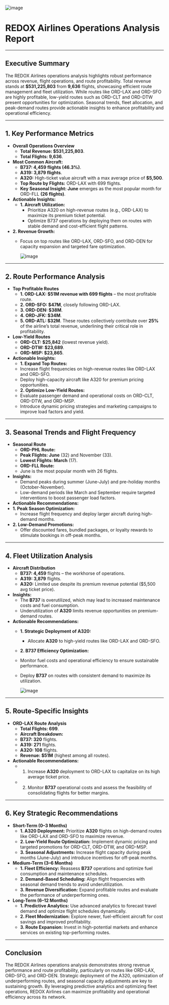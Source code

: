 ![image](https://github.com/user-attachments/assets/355ba228-b599-4d5f-b252-fe14f52a0fdd)

# REDOX Airlines Operations Analysis Report
________________________________________
## Executive Summary
The REDOX Airlines operations analysis highlights robust performance across revenue, flight operations, and route profitability. Total revenue stands at **$531,225,803** from **9,636** flights, showcasing efficient route management and fleet utilization. While routes like ORD-LAX and ORD-SFO are highly profitable, low-yield routes such as ORD-CLT and ORD-DTW present opportunities for optimization. Seasonal trends, fleet allocation, and peak-demand routes provide actionable insights to enhance profitability and operational efficiency.
________________________________________
## 1. Key Performance Metrics
- **Overall Operations Overview**
  - **Total Revenue: $531,225,803**.
  - **Total Flights: 9,636**.
- **Most Common Aircraft:**
  - **B737: 4,459 flights (46.3%)**.
  - **A319: 3,879 flights**.
  - **A320:** High-ticket value aircraft with a max average price of **$5,500**.
  - **Top Route by Flights:** ORD-LAX with 699 flights.
  - **Key Seasonal Insight: June** emerges as the most popular month for ORD-FLL **(26 flights)**.
- **Actionable Insights:**
  - **1.	Aircraft Utilization:**
    - Prioritize A320 on high-revenue routes (e.g., ORD-LAX) to maximize its premium ticket potential.
    - Optimize B737 operations by deploying them on routes with stable demand and cost-efficient flight patterns.
- **2.	Revenue Growth:**
  - Focus on top routes like ORD-LAX, ORD-SFO, and ORD-DEN for capacity expansion and targeted fare optimization.
    
    ![image](https://github.com/user-attachments/assets/3f08686c-7456-4e41-9151-046557a2ebc1)
________________________________________
## 2. Route Performance Analysis
- **Top Profitable Routes**
  - **1.	ORD-LAX: $51M revenue with 699 flights** – the most profitable route.
  - **2.	ORD-SFO: $47M**, closely following ORD-LAX.
  - **3.	ORD-DEN: $38M**.
  - **4.	ORD-JFK: $34M**.
  - **5.	ORD-ATL: $32M**.
These routes collectively contribute over **25%** of the airline’s total revenue, underlining their critical role in profitability.
- **Low-Yield Routes**
  - **ORD-CLT: $25,842** (lowest revenue yield).
  - **ORD-DTW: $23,689**.
  - **ORD-MSP: $23,865**.
- **Actionable Insights:**
  - **1.	Expand Top Routes:**
  - Increase flight frequencies on high-revenue routes like ORD-LAX and ORD-SFO.
  - Deploy high-capacity aircraft like A320 for premium pricing opportunities.
  - **2.	Optimize Low-Yield Routes:**
  - Evaluate passenger demand and operational costs on ORD-CLT, ORD-DTW, and ORD-MSP.
  - Introduce dynamic pricing strategies and marketing campaigns to improve load factors and yield.
________________________________________
## 3. Seasonal Trends and Flight Frequency
- **Seasonal Route**
  - **ORD-PHL Route:**
  - **Peak Flights: June** (32) and November (33).
  - **Lowest Flights: March** (17).
  - **ORD-FLL Route:**
  - June is the most popular month with 26 flights.
- **Insights:**
  - Demand peaks during summer (June-July) and pre-holiday months (October-November).
  - Low-demand periods like March and September require targeted interventions to boost passenger load factors.
- **Actionable Recommendations:**
- **1.	Peak Season Optimization:**
  - Increase flight frequency and deploy larger aircraft during high-demand months.
- **2.	Low-Demand Promotions:**
  - Offer discounted fares, bundled packages, or loyalty rewards to stimulate bookings in off-peak months.
________________________________________
## 4. Fleet Utilization Analysis
- **Aircraft Distribution**
  - **B737: 4,459** flights – the workhorse of operations.
  - **A319: 3,879** flights.
  - **A320:** Limited use despite its premium revenue potential ($5,500 avg ticket price).
- **Insights:**
  - The **B737** is overutilized, which may lead to increased maintenance costs and fuel consumption.
  - Underutilization of **A320** limits revenue opportunities on premium-demand routes.
- **Actionable Recommendations:**
  - **1.	Strategic Deployment of A320:**
    - Allocate **A320** to high-yield routes like ORD-LAX and ORD-SFO.
  - **2.	B737 Efficiency Optimization:**
  - Monitor fuel costs and operational efficiency to ensure sustainable performance.
  - Deploy **B737** on routes with consistent demand to maximize its utilization.
 
    ![image](https://github.com/user-attachments/assets/193ecde5-ae1b-49cb-806f-7669b0164d06)

________________________________________
## 5. Route-Specific Insights
- **ORD-LAX Route Analysis**
  - **Total Flights: 699**.
  - **Aircraft Breakdown:**
  - **B737: 320** flights.
  - **A319: 271** flights.
  - **A320: 108** flights.
  - **Revenue: $51M** (highest among all routes).
- **Actionable Recommendations:**
  - 1.	Increase **A320** deployment to ORD-LAX to capitalize on its high average ticket price.
  - 2.	Monitor **B737** operational costs and assess the feasibility of consolidating flights for better margins.
________________________________________
## 6. Key Strategic Recommendations
- **Short-Term (0–3 Months)**
  - **1.	A320 Deployment:** Prioritize **A320** flights on high-demand routes like ORD-LAX and ORD-SFO to maximize revenue.
  - **2.	Low-Yield Route Optimization:** Implement dynamic pricing and targeted promotions for ORD-CLT, ORD-DTW, and ORD-MSP.
  - **3.	Seasonal Adjustments:** Increase flight capacity during peak months (June-July) and introduce incentives for off-peak months.
- **Medium-Term (3–6 Months)**
  - **1.	Fleet Efficiency:** Reassess **B737** operations and optimize fuel consumption and maintenance schedules.
  - **2.	Demand-Based Scheduling:** Align flight frequencies with seasonal demand trends to avoid underutilization.
  - **3.	Revenue Diversification:** Expand profitable routes and evaluate the performance of underperforming ones.
- **Long-Term (6–12 Months)**
  - **1.	Predictive Analytics:** Use advanced analytics to forecast travel demand and optimize flight schedules dynamically.
  - **2.	Fleet Modernization:** Explore newer, fuel-efficient aircraft for cost savings and improved profitability.
  - **3.	Route Expansion:** Invest in high-potential markets and enhance services on existing top-performing routes.
________________________________________
## Conclusion
The REDOX Airlines operations analysis demonstrates strong revenue performance and route profitability, particularly on routes like ORD-LAX, ORD-SFO, and ORD-DEN. Strategic deployment of the A320, optimization of underperforming routes, and seasonal capacity adjustments are key to sustaining growth. By leveraging predictive analytics and optimizing fleet operations, REDOX Airlines can maximize profitability and operational efficiency across its network.
